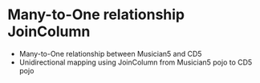 # Many-to-One relationship JoinColumn
* Many-to-One relationship between Musician5 and CD5
* Unidirectional mapping using JoinColumn from Musician5 pojo to CD5 pojo
